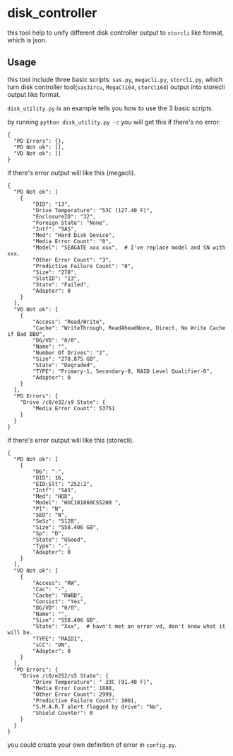 disk_controller
===========

this tool help to unify different disk controller output to `storcli` like format, which is json.

Usage
-----

this tool include three basic scripts: `sas.py`, `megacli.py`, `storcli.py`,
which turn disk controller tool(`sas3ircu`, `MegaCli64`, `storcli64`) output into storecli output like format.

`disk_utility.py` is an example tells you how to use the 3 basic scripts.

by running `python disk_utility.py -c` you will get this if there's no error:

```
{
  "PD Errors": {},
  "PD Not ok": [],
  "VD Not ok": []
}
```

if there's error output will like this (megacli).

```
{
  "PD Not ok": [
    {
        "DID": "13",
        "Drive Temperature": "53C (127.40 F)",
        "EnclosureID": "32",
        "Foreign State": "None",
        "Intf": "SAS",
        "Med": "Hard Disk Device",
        "Media Error Count": "0",
        "Model": "SEAGATE xxx xxx",  # I've replace model and SN with xxx.
        "Other Error Count": "3",
        "Predictive Failure Count": "0",
        "Size": "278",
        "SlotID": "13",
        "State": "Failed",
        "Adapter": 0
    }
  ],
  "VD Not ok": [
    {
        "Access": "Read/Write",
        "Cache": "WriteThrough, ReadAheadNone, Direct, No Write Cache if Bad BBU",
        "DG/VD": "0/0",
        "Name": "",
        "Number Of Drives": "2",
        "Size": "278.875 GB",
        "State": "Degraded",
        "TYPE": "Primary-1, Secondary-0, RAID Level Qualifier-0",
        "Adapter": 0
    }
  ],
  "PD Errors": {
    "Drive /c0/e32/s9 State": {
        "Media Error Count": 53751
    }
  }
}
```

if there's error output will like this (storecli).

```
{
  "PD Not ok": [
    {
        "DG": "-",
        "DID": 16,
        "EID:Slt": "252:2",
        "Intf": "SAS",
        "Med": "HDD",
        "Model": "HUC101860CSS200 ",
        "PI": "N",
        "SED": "N",
        "SeSz": "512B",
        "Size": "558.406 GB",
        "Sp": "D",
        "State": "UGood",
        "Type": "-",
        "Adapter": 0
    }
  ],
  "VD Not ok": [
    {
        "Access": "RW",
        "Cac": "-",
        "Cache": "RWBD",
        "Consist": "Yes",
        "DG/VD": "0/0",
        "Name": "",
        "Size": "558.406 GB",
        "State": "Xxx",  # havn't met an error vd, don't know what it will be.
        "TYPE": "RAID1",
        "sCC": "ON",
        "Adapter": 0
    }
  ],
  "PD Errors": {
    "Drive /c0/e252/s5 State": {
        "Drive Temperature": " 33C (91.40 F)",
        "Media Error Count": 1888,
        "Other Error Count": 2999,
        "Predictive Failure Count": 1001,
        "S.M.A.R.T alert flagged by drive": "No",
        "Shield Counter": 0
    }
  }
}
```

you could create your own definition of error in `config.py`.
